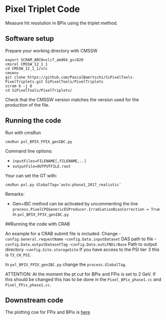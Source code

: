 # Pixel Triplet Code

Measure hit resolution in BPix using the triplet method.


## Software setup

Prepare your working directory with CMSSW

```
export SCRAM_ARCH=slc7_amd64_gcc820
cmsrel CMSSW_12_1_1
cd CMSSW_12_1_1/src
cmsenv
git clone https://github.com/PascalBaertschi/SiPixelTools-PixelTriplets.git SiPixelTools/PixelTriplets
scram b -j 8
cd SiPixelTools/PixelTriplets/
```
Check that the CMSSW version matches the version used for the production of the file.

## Running the code

Run with cmsRun

```
cmsRun pxl_BPIX_FPIX_genIBC.py
```

Command line options:

- `inputFiles=FILENAME[,FILENAME,..]`
- `outputFile=OUTPUTFILE.root`


Your can set the GT with:

```
cmsRun pxl.py GlobalTag='auto:phase1_2017_realistic'
```

Remarks:

- Gen+IBC method can be activated by uncommenting the line `process.PixelCPEGenericESProducer.IrradiationBiasCorrection = True` in `pxl_BPIX_FPIX_genIBC.py`

##Running the code with CRAB

An example for a CRAB submit file is included. Change 
-`config.General.requestName` 
-`config.Data.inputDataset` DAS path to file
-`config.Data.outputDatasetTag`
-`config.Data.outLFNDirBase` Path to output directory
-`config.Site.storageSite` If you have access to the PSI tier 3 this is `T3_CH_PSI`.

In `pxl_BPIX_FPIX_genIBC.py` change the `process.GlobalTag`.

ATTENTION: At the moment the pt cut for BPix and FPix is set to 2 GeV. If this should be changed this has to be done in the `Pixel_BPix_phase1.cc` and `Pixel_FPix_phase1.cc`.



## Downstream code

The plotting coe for FPix and BPix is [here](https://gitlab.cern.ch/pbaertsc/pixelresolution)
